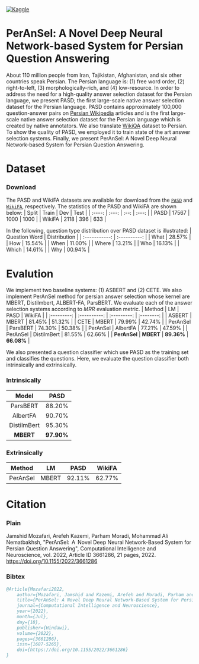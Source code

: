 <span align="center">
    <a href="https://www.kaggle.com/jamshidjdmy/peransel"><img alt="Kaggle" src="https://img.shields.io/static/v1?label=Kaggle&message=PerAnSel&logo=Kaggle&color=20BEFF"/></a>
</span>

# PerAnSel: A Novel Deep Neural Network-based System for Persian Question Answering
About 110 million people from Iran, Tajikistan, Afghanistan, and six other countries speak Persian. The Persian language is: (1) free word order, (2) right-to-left, (3) morphologically-rich, and (4) low-resource. In order to address the need for a high-quality answer selection dataset for the Persian language, we present PASD; the first large-scale native answer selection dataset for the Persian language. PASD contains approximately 100,000 question-answer pairs on [Persian Wikipedia](https://fa.wikipedia.org/) articles and is the first large-scale native answer selection dataset for the Persian language which is created by native annotators. We also translate [WikiQA](https://www.microsoft.com/en-us/download/details.aspx?id=52419) dataset to Persian. To show the quality of PASD, we employed it to train state of the art answer selection systems. Finally, we present PerAnSel: A Novel Deep Neural Network-based System for Persian Question Answering.

# Dataset
### Download
The PASD and WikiFA datasets are available for download from the [`PASD`](https://github.com/BigData-IsfahanUni/PerAnSel/tree/main/PASD) and [`WikiFA`](https://github.com/BigData-IsfahanUni/PerAnSel/tree/main/WikiFA), respectively. The statistics of the PASD and WikiFA are shown below:
|  Split | Train |  Dev |  Test |
| :----: | :---: | :--: | :---: |
|  PASD  | 17567 | 1000 |  1000 |
| WikiFA |  2118 |  396 |  633  |

In the following, question type distribution over PASD dataset is illustrated:
| Question Word | Distribution |
| :-----------: | :----------: |
|      What     |    28.57%    |
|      How      |    15.54%    |
|      When     |    11.00%    |
|     Where     |    13.21%    |
|      Who      |    16.13%    |
|     Which     |    14.61%    |
|      Why      |    00.94%    |
# Evalution
We implement two baseline systems: (1) ASBERT and (2) CETE. We also implement PerAnSel method for persian answer selection whose kernel are MBERT, Distilmbert, ALBERT-FA, ParsBERT. We evaluate each of the answer selection systems according to *MRR* evaluation metric.
|    Method   |       LM     |     PASD    |   WikiFA   |
| :---------: | :----------: | :---------: | :--------: |
|    ASBERT   |     MBERT    |    81.45%   |   51.32%   |
|     CETE    |     MBERT    |    79.99%   |   42.74%   |
|   PerAnSel  |   ParsBERT   |    74.30%   |   50.38%   |
|   PerAnSel  |   AlbertFA   |    77.21%   |   47.59%   |
|   PerAnSel  |  DistilmBert |    81.55%   |   62.66%   |
|   **PerAnSel**  |     **MBERT**    |    **89.36%**   |   **66.08%**   |

We also presented a question classifier which use PASD as the training set and classifies the questions. Here, we evaluate the question classifier both intrinsically and extrinsically.

### Intrinsically
|    Model     |     PASD    |
| :----------: | :---------: |
|   ParsBERT   |    88.20%   |
|   AlbertFA   |    90.70%   |
|  DistilmBert |    95.30%   |
|     **MBERT**    |    **97.90%**   |

### Extrinsically
|    Method   |       LM     |     PASD    |   WikiFA   |
| :---------: | :----------: | :---------: | :--------: |
|   PerAnSel  |     MBERT    |    92.11%   |   62.77%   |

# Citation
### Plain
Jamshid Mozafari, Arefeh Kazemi, Parham Moradi, Mohammad Ali Nematbakhsh, "PerAnSel:  A  Novel Deep Neural Network-Based System for Persian Question Answering", Computational Intelligence and Neuroscience, vol. 2022, Article ID 3661286, 21 pages, 2022. https://doi.org/10.1155/2022/3661286

### Bibtex
```bibtex
﻿@Article{Mozafari2022,
    author={Mozafari, Jamshid and Kazemi, Arefeh and Moradi, Parham and Nematbakhsh, Mohammad Ali},
    title={PerAnSel: A Novel Deep Neural Network-Based System for Persian Question Answering},
    journal={Computational Intelligence and Neuroscience},
    year={2022},
    month={Jul},
    day={18},
    publisher={Hindawi},
    volume={2022},
    pages={3661286},
    issn={1687-5265},
    doi={https://doi.org/10.1155/2022/3661286}
}
```
